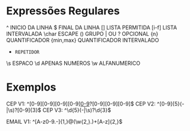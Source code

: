 # Expressões Regulares

^     INICIO DA LINHA
$     FINAL DA LINHA
[]    LISTA PERMITIDA
[i-f] LISTA INTERVALADA
\char ESCAPE
()    GRUPO
|     OU
?     OPCIONAL
{n}        QUANTIFICADOR
{min,max}  QUANTIFICADOR INTERVALADO
+     REPETIDOR

\s    ESPACO
\d    APENAS NUMEROS
\w    ALFANUMERICO


# Exemplos

CEP V1: ^[0-9][0-9][0-9][0-9][0-9](\s|\-)?[0-9][0-9][0-9]$
CEP V2: ^[0-9]{5}(\-|\s)?[0-9]{3}$
CEP V3: ^\d{5}(\-|\s)?\d{3}$

EMAIL V1: ^[A-z0-9\.\-]{1,}\@(\w{2,}\.)+[A-z]{2,}$


